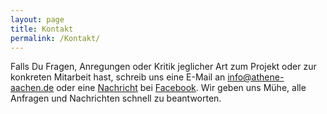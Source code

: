 ```yaml
---
layout: page
title: Kontakt
permalink: /Kontakt/
---
```


Falls Du Fragen, Anregungen oder Kritik jeglicher Art zum Projekt oder zur konkreten Mitarbeit hast, schreib uns eine E-Mail
an <a href="mailto:info@athene-aachen.de">info@athene-aachen.de</a> oder eine <a href="m.me/AtheneAaachen">Nachricht</a> bei <a href="https://www.facebook.com/Athene-Bildungschancen-f%C3%BCr-Aachen-113965805351072/">Facebook</a>. Wir geben uns Mühe, alle Anfragen und Nachrichten schnell zu beantworten.
